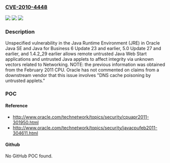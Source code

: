 ### [CVE-2010-4448](https://cve.mitre.org/cgi-bin/cvename.cgi?name=CVE-2010-4448)
![](https://img.shields.io/static/v1?label=Product&message=n%2Fa&color=blue)
![](https://img.shields.io/static/v1?label=Version&message=n%2Fa&color=blue)
![](https://img.shields.io/static/v1?label=Vulnerability&message=n%2Fa&color=brighgreen)

### Description

Unspecified vulnerability in the Java Runtime Environment (JRE) in Oracle Java SE and Java for Business 6 Update 23 and earlier, 5.0 Update 27 and earlier, and 1.4.2_29 earlier allows remote untrusted Java Web Start applications and untrusted Java applets to affect integrity via unknown vectors related to Networking.  NOTE: the previous information was obtained from the February 2011 CPU.  Oracle has not commented on claims from a downstream vendor that this issue involves "DNS cache poisoning by untrusted applets."

### POC

#### Reference
- http://www.oracle.com/technetwork/topics/security/cpuapr2011-301950.html
- http://www.oracle.com/technetwork/topics/security/javacpufeb2011-304611.html

#### Github
No GitHub POC found.

